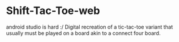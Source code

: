# Shift-Tac-Toe-web
android studio is hard :/
Digital recreation of a tic-tac-toe variant that usually must be played on a board akin to a connect four board.
